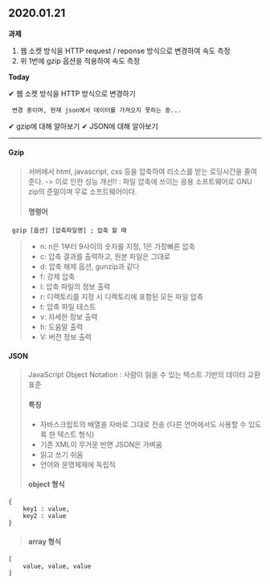 ## 2020.01.21

**과제**
1) 웹 소켓 방식을 HTTP request / reponse 방식으로 변경하여 속도 측정
2) 위 1번에 gzip 옵션을 적용하여 속도 측정

**Today**

&#10004; 웹 소켓 방식을 HTTP 방식으로 변경하기 

     변경 중이며, 현재 json에서 데이터를 가져오지 못하는 중...

&#10004; gzip에 대해 알아보기
&#10004; JSON에 대해 알아보기


---


#### Gzip
>
> 서버에서 html, javascript, css 등을 압축하여 리소스를 받는 로딩시간을 줄여준다.
>   -> 이로 인한 성능 개선!!
> : 파일 압축에 쓰이는 응용 소프트웨어로 GNU zip의 준말이며 무료 소프트웨어이다.
> #### 명령어
```
 gzip [옵션] [압축파일명] ; 압축 할 때
```
> - n: n은 1부터 9사이의 숫자를 지정, 1은 가장빠른 압축
> - c: 압축 결과를 출력하고, 원본 파일은 그대로
> - d: 압축 해제 옵션, gunzip과 같다
> - f: 강제 압축
> - l: 압축 파일의 정보 출력
> - r: 디렉토리를 지정 시 디렉토리에 포함된 모든 파일 압축
> - t: 압축 파일 테스트
> - v: 자세한 정보 출력
> - h: 도움말 출력
> - V: 버전 정보 출력
>
 

 
 #### JSON
> JavaScript Object Notation
> : 사람이 읽을 수 있는 텍스트 기반의 데이터 교환 표준
> #### 특징
> - 자바스크립트의 배열을 자바로 그대로 전송 (다른 언어에서도 사용할 수 있도록 한 텍스트 형식)
> - 기존 XML이 무거운 반면 JSON은 가벼움
> - 읽고 쓰기 쉬움
> - 언어와 운영체제에 독립적
> #### object 형식
```
{
    key1 : value,
    key2 : value
}
```
> #### array 형식
```
[
    value, value, value
]
```
